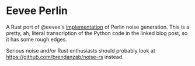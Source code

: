 Eevee Perlin
=========

A Rust port of @eevee's [implementation](https://eev.ee/blog/2016/05/29/perlin-noise/) of Perlin noise generation. This is a pretty, ah, literal transcription of the Python code in the linked blog post, so it has some rough edges.

Serious noise and/or Rust enthusiasts should probably look at https://github.com/brendanzab/noise-rs instead.

